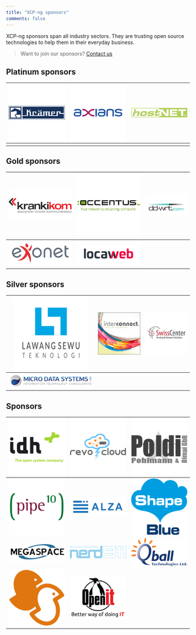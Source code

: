 ```yaml
---
title: "XCP-ng sponsors"
comments: false
---
```

XCP-ng sponsors span all industry sectors. They are trusting open source technologies to help them in their everyday business.

> Want to join our sponsors? [Contact us](mailto:contact@xcp-ng.org)

## Platinum sponsors

|[![](./assets/images/logos/kraemer-logo.png)](https://www.kraemer.de/)|[![](./assets/images/logos/axians-logo.png)](https://www.axians.de)|[![](./assets/images/logos/hostnet-logo.png)](https://www.hostnet.de/start.html)|
|---------------------------------------|---------------------------------------|---------------------------------------|
||||

## Gold sponsors

|[![](./assets/images/logos/kk-logo.png)](https://www.krankikom.de/?lang=en)|[![](./assets/images/logos/occentus-logo.png)](https://www.occentus.net/)|[![](./assets/images/logos/dd-wrt-logo.jpg)](https://www.dd-wrt.com/site/index)|
|---------------------------------------|---------------------------------------|---------------------------------------|
|[![](./assets/images/logos/exonet-logo.jpg)](https://www.exonet.nl/)|[![](./assets/images/logos/locaweb-logo.png)](www.locaweb.com.br)||

## Silver sponsors

|[![](./assets/images/logos/lawang-logo.png)](http://simdacloud.id/)|[![](./assets/images/logos/interconnect-logo.png)](https://www.interconnect.co.il/)|[![](./assets/images/logos/swisscenter-logo.png)](https://swisscenter.com)|
|---------------------------------------|---------------------------------------|---------------------------------------|
|[![](./assets/images/logos/microdata-logo.png)](https://microdata.co.uk)|||

## Sponsors

|[![](./assets/images/logos/idh-logo.png)](https://www.idh.ch)|[![](./assets/images/logos/revocloud-logo.png)](https://www.revocloud.com)|[![](./assets/images/logos/poldi-logo.png)](https://poldinet.de)|
|---------------------------------------|---------------------------------------|---------------------------------------|
|[![](./assets/images/logos/pipeten-logo.png)](https://www.pipeten.com/)|[![](./assets/images/logos/alza-logo.png)](https://alza.is)|[![](./assets/images/logos/shapeblue-logo.png)](http://www.shapeblue.com)|
|[![](./assets/images/logos/megaspace-logo.png)](http://megaspace.de/)|[![](./assets/images/logos/nerd911-logo.png)](https://www.nerd911.dk/)|[![](./assets/images/logos/qballtech-logo.png)](http://qballtech.net/)|
|[![](./assets/images/logos/strict-logo.png)](http://www.strict.co.jp/)|[![](./assets/images/logos/openit-logo.jpg)](http://openit.hr/)|

